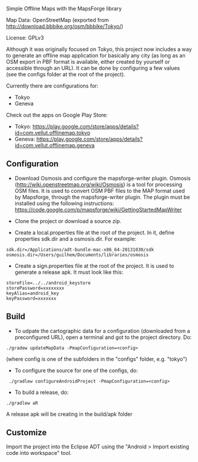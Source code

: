 Simple  Offline Maps with the MapsForge library

Map Data: OpenStreetMap (exported from http://download.bbbike.org/osm/bbbike/Tokyo/)

License: GPLv3

Although it was originally focused on Tokyo, this project now includes a way to generate an offline map application for basically any city (as long as an OSM export in PBF format is available, either created by yourself or accessible through an URL). It can be done by configuring a few values (see the configs folder at the root of the project).

Currently there are configurations for:
- Tokyo 
- Geneva

Check out the apps on Google Play Store:
- Tokyo: https://play.google.com/store/apps/details?id=com.vellut.offlinemap.tokyo
- Geneva: https://play.google.com/store/apps/details?id=com.vellut.offlinemap.geneva

## Configuration

- Download Osmosis and configure the mapsforge-writer plugin. Osmosis (http://wiki.openstreetmap.org/wiki/Osmosis) is a tool for processing OSM files. It is used to convert OSM PBF files to the MAP format used by Mapsforge, through the mapsforge-writer plugin. The plugin must be installed using the following instructions: https://code.google.com/p/mapsforge/wiki/GettingStartedMapWriter

- Clone the project or download a source zip.

- Create a local.properties file at the root of the project. In it, define properties sdk.dir and a osmosis.dir. For example:
```    
sdk.dir=/Applications/adt-bundle-mac-x86_64-20131030/sdk
osmosis.dir=/Users/guilhem/Documents/libraries/osmosis
```

- Create a sign.properties file at the root of the project. It is used to generate a release apk. It must look like this:
```
storeFile=../../android_keystore
storePassword=xxxxxxxx	
keyAlias=android_key
keyPassword=xxxxxxx
```

## Build

- To udpate the cartographic data for a configuration (downloaded from a preconfigured URL), open a terminal and got to the project directory. Do:

```
./gradew updateMapData -PmapConfiguration=<config>
```

(where config is one of the subfolders in the "configs" folder, e.g. "tokyo")

- To configure the source for one of the configs, do:
```
 ./gradlew configureAndroidProject -PmapConfiguration=<config>
```

- To build a release, do:
```
./gradlew aR
```

A release apk will be creating in the build/apk folder

## Customize

Import the project into the Eclipse ADT using the "Android > Import existing code into workspace" tool.


